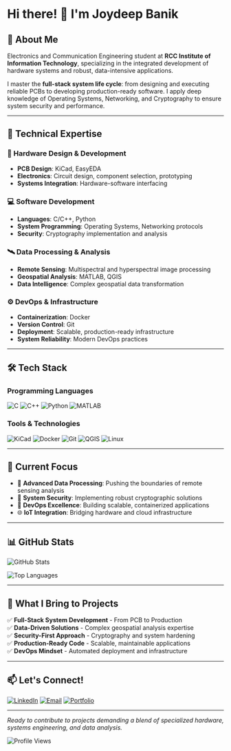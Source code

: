 # Hi there! 👋 I'm Joydeep Banik

## 🚀 About Me

Electronics and Communication Engineering student at **RCC Institute of Information Technology**, specializing in the integrated development of hardware systems and robust, data-intensive applications.

I master the **full-stack system life cycle**: from designing and executing reliable PCBs to developing production-ready software. I apply deep knowledge of Operating Systems, Networking, and Cryptography to ensure system security and performance.

---

## 🔧 Technical Expertise

### 🔌 Hardware Design & Development
- **PCB Design**: KiCad, EasyEDA
- **Electronics**: Circuit design, component selection, prototyping
- **Systems Integration**: Hardware-software interfacing

### 💻 Software Development
- **Languages**: C/C++, Python
- **System Programming**: Operating Systems, Networking protocols
- **Security**: Cryptography implementation and analysis

### 🛰️ Data Processing & Analysis
- **Remote Sensing**: Multispectral and hyperspectral image processing
- **Geospatial Analysis**: MATLAB, QGIS
- **Data Intelligence**: Complex geospatial data transformation

### ⚙️ DevOps & Infrastructure
- **Containerization**: Docker
- **Version Control**: Git
- **Deployment**: Scalable, production-ready infrastructure
- **System Reliability**: Modern DevOps practices

---

## 🛠️ Tech Stack

### Programming Languages
![C](https://img.shields.io/badge/C-00599C?style=for-the-badge&logo=c&logoColor=white)
![C++](https://img.shields.io/badge/C%2B%2B-00599C?style=for-the-badge&logo=c%2B%2B&logoColor=white)
![Python](https://img.shields.io/badge/Python-3776AB?style=for-the-badge&logo=python&logoColor=white)
![MATLAB](https://img.shields.io/badge/MATLAB-0076A8?style=for-the-badge&logo=mathworks&logoColor=white)

### Tools & Technologies
![KiCad](https://img.shields.io/badge/KiCad-314CB0?style=for-the-badge&logo=kicad&logoColor=white)
![Docker](https://img.shields.io/badge/Docker-2496ED?style=for-the-badge&logo=docker&logoColor=white)
![Git](https://img.shields.io/badge/Git-F05032?style=for-the-badge&logo=git&logoColor=white)
![QGIS](https://img.shields.io/badge/QGIS-589632?style=for-the-badge&logo=qgis&logoColor=white)
![Linux](https://img.shields.io/badge/Linux-FCC624?style=for-the-badge&logo=linux&logoColor=black)

---

## 🎯 Current Focus

- 🔬 **Advanced Data Processing**: Pushing the boundaries of remote sensing analysis
- 🔐 **System Security**: Implementing robust cryptographic solutions
- 🐳 **DevOps Excellence**: Building scalable, containerized applications
- 🌐 **IoT Integration**: Bridging hardware and cloud infrastructure

---

## 📊 GitHub Stats

![GitHub Stats](https://github-readme-stats.vercel.app/api?username=YOUR_USERNAME&show_icons=true&theme=dark&hide_border=true)

![Top Languages](https://github-readme-stats.vercel.app/api/top-langs/?username=YOUR_USERNAME&layout=compact&theme=dark&hide_border=true)

---

## 🌟 What I Bring to Projects

✅ **Full-Stack System Development** - From PCB to Production  
✅ **Data-Driven Solutions** - Complex geospatial analysis expertise  
✅ **Security-First Approach** - Cryptography and system hardening  
✅ **Production-Ready Code** - Scalable, maintainable applications  
✅ **DevOps Mindset** - Automated deployment and infrastructure  

---

## 📫 Let's Connect!

[![LinkedIn](https://img.shields.io/badge/LinkedIn-0077B5?style=for-the-badge&logo=linkedin&logoColor=white)](https://linkedin.com/in/YOUR_LINKEDIN)
[![Email](https://img.shields.io/badge/Email-D14836?style=for-the-badge&logo=gmail&logoColor=white)](mailto:your.email@example.com)
[![Portfolio](https://img.shields.io/badge/Portfolio-000000?style=for-the-badge&logo=About.me&logoColor=white)](https://your-portfolio-url.com)

---

*Ready to contribute to projects demanding a blend of specialized hardware, systems engineering, and data analysis.*

![Profile Views](https://komarev.com/ghpvc/?username=YOUR_USERNAME&color=blue&style=flat-square)
